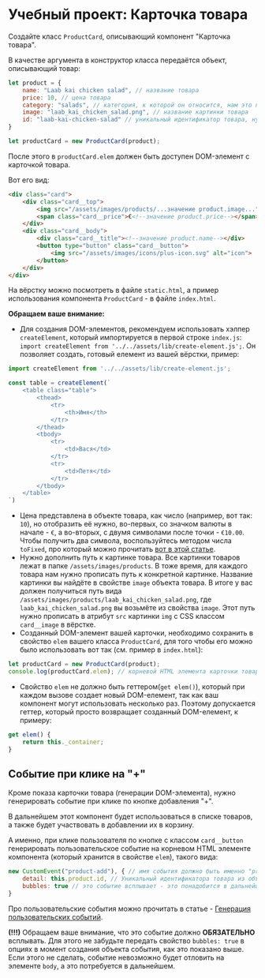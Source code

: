 # Учебный проект: Карточка товара

Создайте класс `ProductCard`, описывающий компонент "Карточка товара".

В качестве аргумента в конструктор класса передаётся объект, описывающий товар:

```js
let product = {
    name: "Laab kai chicken salad", // название товара
    price: 10, // цена товара
    category: "salads", // категория, к которой он относится, нам это понадобится чуть позже
    image: "laab_kai_chicken_salad.png", // название картинки товара
    id: "laab-kai-chicken-salad" // уникальный идентификатор товара, нужен для добавления товара в корзину
}

let productCard = new ProductCard(product);
```

После этого в `productCard.elem` должен быть доступен DOM-элемент с карточкой товара.

Вот его вид:

```html
<div class="card">
    <div class="card__top">
        <img src="/assets/images/products/...значение product.image..." class="card__image" alt="product">
        <span class="card__price">€<!--значение product.price--></span>
    </div>
    <div class="card__body">
        <div class="card__title"><!--значение product.name--></div>
        <button type="button" class="card__button">
            <img src="/assets/images/icons/plus-icon.svg" alt="icon">
        </button>
    </div>
</div>
```

На вёрстку можно посмотреть в файле `static.html`, а пример использования компонента `ProductCard` - в файле `index.html`.

**Обращаем ваше внимание:**
- Для создания DOM-элементов, рекомендуем использовать хэлпер `createElement`, который импортируется в первой строке `index.js`: `import createElement from '../../assets/lib/create-element.js';`. Он позволяет создать, готовый елемент из вашей вёрстки, пример:
```js
import createElement from '../../assets/lib/create-element.js';

const table = createElement(`
    <table class="table">
        <thead>
            <tr>
                <th>Имя</th>
            </tr>
        </thead>
        <tbody>
            <tr>
                <td>Вася</td>
            </tr>
            <tr>
                <td>Петя</td>
            </tr>
        </tbody>
    </table>
`)
```
- Цена представлена в объекте товара, как число (например, вот так: `10`), но отобразить её нужно, во-первых, со значком валюты в начале - `€`, а во-вторых, с двумя символами после точки - `€10.00`. Чтобы получить два символа, воспользуйтесь методом числа `toFixed`, про который можно прочитать [вот в этой статье](https://learn.javascript.ru/number#okruglenie).
- Нужно дополнить путь к картинке товара. Все картинки товаров лежат в папке `/assets/images/products`. В тоже время, для каждого товара нам нужно прописать путь к конкретной картинке. Название картинки вы найдёте в свойстве `image` объекта товара. В итоге у вас должен получиться путь вида `/assets/images/products/laab_kai_chicken_salad.png`, где `laab_kai_chicken_salad.png` вы возьмёте из свойства `image`. Этот путь нужно прописать в атрибут `src` картинки `img` с CSS классом `card__image` в вёрстке.
- Созданный DOM-элемент вашей карточки, необходимо сохранить в свойство `elem` вашего класса `ProductCard`, для того чтобы его можно было использовать вот так (см. пример в `index.html`):

```js
let productCard = new ProductCard(product); 
console.log(productCard.elem); // корневой HTML элемента карточки товара
```

- Cвойство `elem` не должно быть геттером(`get elem()`), который при каждом вызове создает новый DOM-елемент, так как ваш компонент могут использовать несколько раз. Поэтому допускается геттер, который просто возвращает созданный DOM-елемент, к примеру:
```js
get elem() {
    return this._container;
}
```

## Событие при клике на "+"

Кроме показа карточки товара (генерации DOM-элемента), нужно генерировать событие при клике по кнопке добавления "+".

В дальнейшем этот компонент будет использоваться в списке товаров, а также будет участвовать в добавлении их в корзину.

А именно, при клике пользователя по кнопке с классом `card__button` генерировать пользовательское событие на корневом HTML элементе компонента (который хранится в свойстве `elem`), такого вида: 

```js
new CustomEvent("product-add"), { // имя события должно быть именно "product-add"
    detail: this.product.id, // Уникальный идентификатора товара из объекта товара
    bubbles: true // это событие всплывает - это понадобится в дальнейшем
}
```

Про пользовательские события можно прочитать в статье - [Генерация пользовательских событий](https://learn.javascript.ru/dispatch-events).

**(!!!)** Обращаем ваше внимание, что это событие должно **ОБЯЗАТЕЛЬНО** всплывать. Для этого не забудьте передать свойство `bubbles: true` в опциях в момент создания объекта события, как это показано выше. Если этого не сделать, событие невозможно будет отловить на элементе `body`, а это потребуется в дальнейшем.
